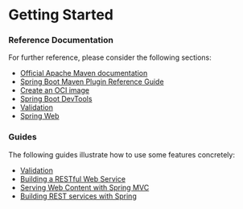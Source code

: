 # Getting Started

### Reference Documentation
For further reference, please consider the following sections:

* [Official Apache Maven documentation](https://maven.apache.org/guides/index.html)
* [Spring Boot Maven Plugin Reference Guide](https://docs.spring.io/spring-boot/docs/2.7.0/maven-plugin/reference/html/)
* [Create an OCI image](https://docs.spring.io/spring-boot/docs/2.7.0/maven-plugin/reference/html/#build-image)
* [Spring Boot DevTools](https://docs.spring.io/spring-boot/docs/2.7.0/reference/htmlsingle/#using-boot-devtools)
* [Validation](https://docs.spring.io/spring-boot/docs/2.7.0/reference/htmlsingle/#boot-features-validation)
* [Spring Web](https://docs.spring.io/spring-boot/docs/2.7.0/reference/htmlsingle/#boot-features-developing-web-applications)

### Guides
The following guides illustrate how to use some features concretely:

* [Validation](https://spring.io/guides/gs/validating-form-input/)
* [Building a RESTful Web Service](https://spring.io/guides/gs/rest-service/)
* [Serving Web Content with Spring MVC](https://spring.io/guides/gs/serving-web-content/)
* [Building REST services with Spring](https://spring.io/guides/tutorials/bookmarks/)

